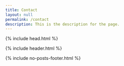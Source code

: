 ```yaml
---
title: Contact
layout: null
permalink: /contact
description: This is the description for the page.
---
```


{% include head.html %}

{% include header.html %}

{% include no-posts-footer.html %}
